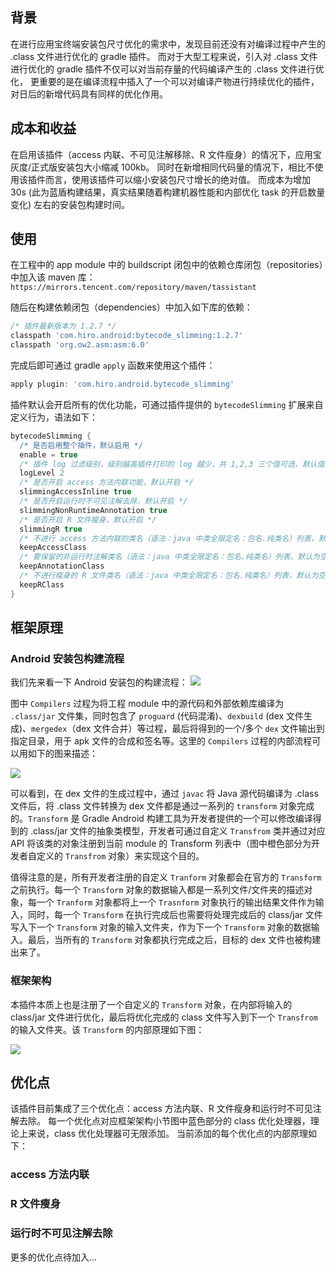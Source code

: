 ## 背景
在进行应用宝终端安装包尺寸优化的需求中，发现目前还没有对编译过程中产生的 .class 文件进行优化的 gradle 插件。
而对于大型工程来说，引入对 .class 文件进行优化的 gradle 插件不仅可以对当前存量的代码编译产生的 .class 文件进行优化，
更重要的是在编译流程中插入了一个可以对编译产物进行持续优化的插件，对日后的新增代码具有同样的优化作用。

## 成本和收益
在启用该插件（access 内联、不可见注解移除、R 文件瘦身）的情况下，应用宝灰度/正式版安装包大小缩减 100kb。
同时在新增相同代码量的情况下，相比不使用该插件而言，使用该插件可以缩小安装包尺寸增长的绝对值。
而成本为增加 30s (此为蓝盾构建结果，真实结果随着构建机器性能和内部优化 task 的开启数量变化) 左右的安装包构建时间。

## 使用
在工程中的 app module 中的 buildscript 闭包中的依赖仓库闭包（repositories）中加入该 maven 库：
`https://mirrors.tencent.com/repository/maven/tassistant`

随后在构建依赖闭包（dependencies）中加入如下库的依赖：
```groovy
/* 插件最新版本为 1.2.7 */
classpath 'com.hiro.android:bytecode_slimming:1.2.7'
classpath 'org.ow2.asm:asm:6.0'
```
完成后即可通过 gradle `apply` 函数来使用这个插件：
```groovy
apply plugin: 'com.hiro.android.bytecode_slimming'
```

插件默认会开启所有的优化功能，可通过插件提供的 `bytecodeSlimming` 扩展来自定义行为，语法如下：
```groovy
bytecodeSlimming {
  /* 是否启用整个插件，默认启用 */
  enable = true
  /* 插件 log 过滤级别，级别越高插件打印的 log 越少，共 1,2,3 三个值可选，默认值为 2 */
  logLevel 2
  /* 是否开启 access 方法内联功能，默认开启 */
  slimmingAccessInline true
  /* 是否开启运行时不可见注解去除，默认开启 */
  slimmingNonRuntimeAnnotation true
  /* 是否开启 R 文件瘦身，默认开启 */
  slimmingR true
  /* 不进行 access 方法内联的类名（语法：java 中类全限定名：包名.纯类名）列表，默认为空 */
  keepAccessClass
  /* 要保留的非运行时注解类名（语法：java 中类全限定名：包名.纯类名）列表，默认为空 */
  keepAnnotationClass
  /* 不进行瘦身的 R 文件类名（语法：java 中类全限定名：包名.纯类名）列表，默认为空 */
  keepRClass
}
```

## 框架原理

### Android 安装包构建流程

我们先来看一下 Android 安装包的构建流程：
![](./1.png)

图中 `Compilers` 过程为将工程 module 中的源代码和外部依赖库编译为 `.class/jar` 文件集，同时包含了 `proguard` (代码混淆)、`dexbuild` (dex 文件生成)、`mergedex`（dex 文件合并）等过程，最后将得到的一个/多个 `dex` 文件输出到指定目录，用于 apk 文件的合成和签名等。这里的 `Compilers` 过程的内部流程可以用如下的图来描述：

![](./2.png)



可以看到，在 dex 文件的生成过程中，通过 `javac` 将 Java 源代码编译为 .class 文件后，将 .class 文件转换为 dex 文件都是通过一系列的 `transform` 对象完成的。`Transform` 是 Gradle Android 构建工具为开发者提供的一个可以修改编译得到的 .class/jar 文件的抽象类模型，开发者可通过自定义 `Transfrom` 类并通过对应 API 将该类的对象注册到当前 module 的 Transform 列表中（图中橙色部分为开发者自定义的 `Transfrom` 对象）来实现这个目的。

值得注意的是，所有开发者注册的自定义 `Tranform` 对象都会在官方的 `Transform` 之前执行。每一个 `Transform` 对象的数据输入都是一系列文件/文件夹的描述对象，每一个 `Tranform` 对象都将上一个 `Trasnform` 对象执行的输出结果文件作为输入，同时，每一个 `Transform` 在执行完成后也需要将处理完成后的 class/jar 文件写入下一个 `Transform` 对象的输入文件夹，作为下一个 `Transform` 对象的数据输入。最后，当所有的 `Transform` 对象都执行完成之后，目标的 dex 文件也被构建出来了。 

### 框架架构

本插件本质上也是注册了一个自定义的 `Transform` 对象，在内部将输入的 class/jar 文件进行优化，最后将优化完成的 class 文件写入到下一个 `Transfrom` 的输入文件夹。该 `Transform` 的内部原理如下图：

![](./3.png)



## 优化点
该插件目前集成了三个优化点：access 方法内联、R 文件瘦身和运行时不可见注解去除。
每一个优化点对应框架架构小节图中蓝色部分的 class 优化处理器，理论上来说，class 优化处理器可无限添加。
当前添加的每个优化点的内部原理如下：

### access 方法内联
### R 文件瘦身
### 运行时不可见注解去除

更多的优化点待加入...


